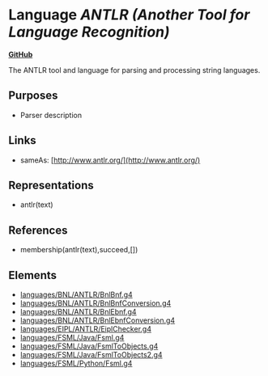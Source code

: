 # Language _ANTLR (Another Tool for Language Recognition)_
**[GitHub](https://github.com/softlang/yas/blob/master/languages/ANTLR)**

The ANTLR tool and language for parsing and processing string languages.

## Purposes
* Parser description

## Links
* sameAs: [http://www.antlr.org/](http://www.antlr.org/)

## Representations
* antlr(text)

## References
* membership(antlr(text),succeed,[])

## Elements
* [languages/BNL/ANTLR/BnlBnf.g4](../files/languages-BNL-ANTLR-BnlBnf.g4.md)
* [languages/BNL/ANTLR/BnlBnfConversion.g4](../files/languages-BNL-ANTLR-BnlBnfConversion.g4.md)
* [languages/BNL/ANTLR/BnlEbnf.g4](../files/languages-BNL-ANTLR-BnlEbnf.g4.md)
* [languages/BNL/ANTLR/BnlEbnfConversion.g4](../files/languages-BNL-ANTLR-BnlEbnfConversion.g4.md)
* [languages/EIPL/ANTLR/EiplChecker.g4](../files/languages-EIPL-ANTLR-EiplChecker.g4.md)
* [languages/FSML/Java/Fsml.g4](../files/languages-FSML-Java-Fsml.g4.md)
* [languages/FSML/Java/FsmlToObjects.g4](../files/languages-FSML-Java-FsmlToObjects.g4.md)
* [languages/FSML/Java/FsmlToObjects2.g4](../files/languages-FSML-Java-FsmlToObjects2.g4.md)
* [languages/FSML/Python/Fsml.g4](../files/languages-FSML-Python-Fsml.g4.md)
